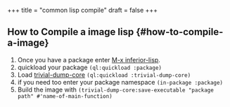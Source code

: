 +++
title = "common lisp compile"
draft = false
+++

## How to Compile a image <span class="tag"><span class="lisp">lisp</span></span> {#how-to-compile-a-image}

1.  Once you have a package enter [M-x inferior-lisp](inferior-lisp).
2.  quickload your package `(ql:quickload :package)`
3.  Load [trivial-dump-core](https://github.com/rolpereira/trivial-dump-core) `(ql:quickload :trivial-dump-core)`
4.  if you need too enter your package namespace `(in-package :package)`
5.  Build the image with `(trivial-dump-core:save-executable "package path" #'name-of-main-function)`

